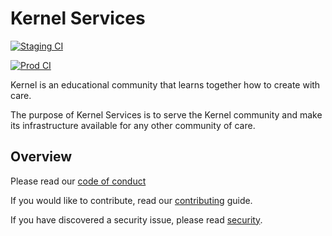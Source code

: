 # Kernel Services

[![Staging CI](https://github.com/kernel-community/services/actions/workflows/staging.yml/badge.svg)](https://github.com/kernel-community/services/actions/workflows/staging.yml)

[![Prod CI](https://github.com/kernel-community/services/actions/workflows/prod.yml/badge.svg)](https://github.com/kernel-community/services/actions/workflows/prod.yml)

Kernel is an educational community that learns together how to create with care.

The purpose of Kernel Services is to serve the Kernel community and make its infrastructure available for any other community of care.


## Overview

Please read our [code of conduct](CODE_OF_CONDUCT.md)

If you would like to contribute, read our [contributing](CONTRIBUTING.md) guide.

If you have discovered a security issue, please read [security](SECURITY.md).
